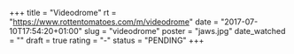 +++
title = "Videodrome"
rt = "https://www.rottentomatoes.com/m/videodrome"
date = "2017-07-10T17:54:20+01:00"
slug = "videodrome"
poster = "jaws.jpg"
date_watched = ""
draft = true
rating = "-"
status = "PENDING"
+++